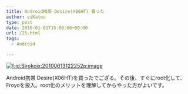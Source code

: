 ```yaml
---
title: Android携帯 Desire(X06HT) 買った
author: eiKatou
type: post
date: 2010-01-01T15:00:00+00:00
url: /25.html
tags:
  - Android

---
```

<div class="section">
  <p>
    <a href="http://f.hatena.ne.jp/Sirokoix/20100613122252" class="hatena-fotolife" target="_blank"><img src="http://cdn-ak.f.st-hatena.com/images/fotolife/S/Sirokoix/20100613/20100613122252.png" alt="f:id:Sirokoix:20100613122252p:image" title="f:id:Sirokoix:20100613122252p:image" class="hatena-fotolife" /></a>
  </p>
  
  <p>
    Android携帯 Desire(X06HT)を買ったでござる。その後、すぐにroot化して、Froyoを投入。root化のメリットを理解してからやった方がよいです。
  </p>
</div>
